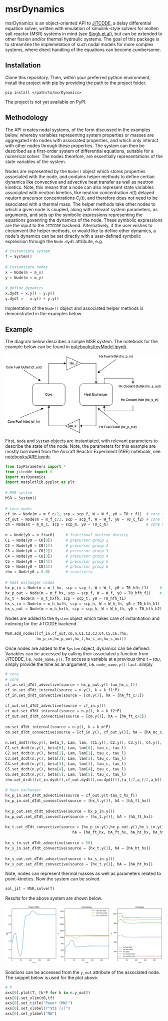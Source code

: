 # msrDynamics

msrDynamics is an object-oriented API to [JiTCDDE](https://github.com/neurophysik/jitcdde), 
a delay differential equation solver, written with emulation of simulink-style solvers for
molten salt reactor (MSR) systems in mind (see [Singh et al](https://www.sciencedirect.com/science/article/pii/S030645491730381X)),
but can be extended to other fission and/or thermal hydraulic systems. The goal of this package is to streamline the implemetation of such nodal models for more complex systems, where direct handling of the equations can become cumbersome. 


## Installation

Clone this repository. Then, within your preferred python environment, install the project with pip by providing the path to the project folder. 
```
pip install </path/to/msrDynamics>
```
The project is not yet available on PyPI. 

## Methodology 

The API creates nodal systems, of the form discussed in the examples below, whereby variables representing system properties or masses are aggregated into nodes with associated properties, and which only interact with other nodes through these properties. The system can then be described as a first-order system of differential equations, suitable for a numerical solver. The nodes therefore, are essentially representations of the state variables of the system. 

Nodes are represented by the `Node()` object which stores properties associated with the node, and contains helper methods to define certian dynamics like convective and advective heat transfer as well as neutron kinetics. Note, this means that a node can also represent state variables associated with neutron kinetics, like neutron concentration $n(t)$ delayed neutorn precursor concentrations $C_i(t)$, and therefore does not need to be associated with a thermal mass. The helper methods take other nodes to which a given node is coupled, along with relevant system parameters, as arguments, and sets up the symbolic expressions representing the equations govenring the dynamics of the node. These symbolic expressions are the input to the `JITCDDE` backend. Alternatively, if the user wishes to circumvent the helper methods, or would like to define other dynamics, a node's dynamics can be set directly with a user-defined symbolic expression through the `Node.dydt` attribute, e.g.

```python
# instantiate system 
f = System()

# instantiate nodes
x = Node(m = m_x)
y = Node(m = m_y)

# define dynamics 
x.dydt = x.y() - y.y()
y.dydt = - x.y() + y.y() 
```

Implentation of the `Node()` object and associated helper methods is demonstrated in the examples below. 

## Example

The diagram below describes a simple MSR system. The notebook for the example below can be found in 
[notebooks/toyModel.ipynb](./notebooks/toyModel.ipynb).

![msr_diagram](toyModel.drawio.png)

First, `Node` and `System` objects are instantiated, with relevant parameters to describe the state of the node. Note, the parameters for this example are mostly borrowed from the Aircraft Reactor Experiment (ARE) notebook, see [notebooks/ARE.ipynb](./notebooks/ARE.ipynb).

```python
from toyParameters import *
from jitcdde import t
import msrDynamics
import matplotlib.pyplot as plt

# MSR system        
MSR = System()

# core nodes
cf_in = Node(m = m_f_c/2, scp = scp_f, W = W_f, y0 = T0_c_f1)  # core fuel inlet
cf_out = Node(m = m_f_c/2, scp = scp_f, W = W_f, y0 = T0_c_f2) # core fuel outlet
cm = Node(m = m_m_c, scp = scp_m, y0 = T0_c_m)                 # core moderator

n = Node(y0 = n_frac0)     # fractional neutron density
C1 = Node(y0 = C0[0])      # precursor group 1
C2 = Node(y0 = C0[1])      # precursor group 2
C3 = Node(y0 = C0[2])      # precursor group 3
C4 = Node(y0 = C0[3])      # precursor group 4
C5 = Node(y0 = C0[4])      # precursor group 5
C6 = Node(y0 = C0[5])      # precursor group 6
rho = Node(y0 = 0.0)       # reactivity

# heat exchanger nodes 
hx_p_in = Node(m = m_f_hx, scp = scp_f, W = W_f, y0 = T0_hfh_f1)     # hx primary circuit inlet
hx_p_out = Node(m = m_f_hx, scp = scp_f, W = W_f, y0 = T0_hfh_f2)    # hx primary circuit outlet
hx_t = Node(m = m_t_hxfh, scp = scp_t, y0 = T0_hfh_t1)                   # hx tubes
hx_s_in = Node(m = m_h_hxfh, scp = scp_h, W = W_h_fh, y0 = T0_hfh_h1)  # hx secondary circuit inlet
hx_s_out = Node(m = m_h_hxfh, scp = scp_h, W = W_h_fh, y0 = T0_hfh_h2) # hx secondary circuit outlet
```

Nodes are added to the `System` object which takes care of instantiation and indexing for the 
JiTCDDE backend. 

```python
MSR.add_nodes([cf_in,cf_out,cm,n,C1,C2,C3,C4,C5,C6,rho,
              hx_p_in,hx_p_out,hx_t,hx_s_in,hx_s_out])
```

Once nodes are added to the `System` object, dynamics can be defined. Variables can be accessed
by calling their associated `y` function from JiTCDDE, i.e. `node_name.y()`. To access a variable at a previous time $t-tau$, simply provide the time as an argument, i.e. `node_name.y(t-tau)`. 
simply 

```python
# core
# core
cf_in.set_dTdt_advective(source = hx_p_out.y(t-tau_hx_c_f)) 
cf_in.set_dTdt_internal(source = n.y(), k = k_f1*P)
cf_in.set_dTdt_convective(source = [cm.y()], hA = [hA_ft_c/2])

cf_out.set_dTdt_advective(source = cf_in.y()) 
cf_out.set_dTdt_internal(source = n.y(), k = k_f2*P)
cf_out.set_dTdt_convective(source = [cm.y()], hA = [hA_ft_c/2])

cm.set_dTdt_internal(source = n.y(), k = k_m*P)
cm.set_dTdt_convective(source = [cf_in.y(), cf_out.y()], hA = [hA_mc_c/2]*2)

n.set_dndt(rho.y(), beta_t, Lam, lam, [C1.y(), C2.y(), C3.y(), C4.y(), C5.y(), C6.y()])
C1.set_dcdt(n.y(), beta[0], Lam, lam[0], tau_c, tau_l)
C2.set_dcdt(n.y(), beta[1], Lam, lam[1], tau_c, tau_l)
C3.set_dcdt(n.y(), beta[2], Lam, lam[2], tau_c, tau_l)
C4.set_dcdt(n.y(), beta[3], Lam, lam[3], tau_c, tau_l)
C5.set_dcdt(n.y(), beta[4], Lam, lam[4], tau_c, tau_l)
C6.set_dcdt(n.y(), beta[5], Lam, lam[5], tau_c, tau_l)
rho.set_drdt([cf_in.dydt(),cf_out.dydt(),cm.dydt()],[a_f/2,a_f/2,a_b])

# heat exchanger
hx_p_in.set_dTdt_advective(source = cf_out.y(t-tau_c_hx_f))
hx_p_in.set_dTdt_convective(source = [hx_t.y()], hA = [hA_ft_hx])

hx_p_out.set_dTdt_advective(source = hx_p_in.y())
hx_p_out.set_dTdt_convective(source = [hx_t.y()], hA = [hA_ft_hx])

hx_t.set_dTdt_convective(source = [hx_p_in.y(),hx_p_out.y(),hx_s_in.y(),hx_s_out.y()],
                              hA = [hA_ft_hx, hA_ft_hx, hA_ht_hx, hA_ht_hx])

hx_s_in.set_dTdt_advective(source = 50)
hx_s_in.set_dTdt_convective(source = [hx_t.y()], hA = [hA_ht_hx])

hx_s_out.set_dTdt_advective(source = hx_s_in.y())
hx_s_out.set_dTdt_convective(source = [hx_t.y()], hA = [hA_ht_hx])
```

Note, nodes can represent thermal masses as well as parameters related to point-kinetics. Now the system can be solved. 

```python
sol_jit = MSR.solve(T)
```

Results for the above system are shown below. 

![msr_diagram](toyPlot.png)

Solutions can be accessed from the `y_out` attribute of the associated node. The snippet below is used for the plot above. 

```python
# P
axs[0].plot(T, [k*P for k in n.y_out])
axs[0].set_xlim(t0,tf)
axs[0].set_title("Power (MW)")
axs[0].set_xlabel(r"$t$ (s)")
axs[0].set_ylabel("MW")
```